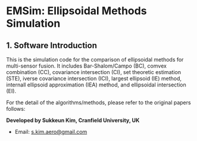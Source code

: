 # EMSim: Ellipsoidal Methods Simulation
## 1. Software Introduction
This is the simulation code for the comparison of ellipsoidal methods for multi-sensor fusion. It includes Bar-Shalom/Campo (BC), comvex combination (CC), covariance intersection (CI), set theoretic estimation (STE), iverse covariance intersection (ICI), largest ellipsoid (IE) method, internall ellipsoid approximation (IEA) method, and ellipsoidal intersection (EI).

For the detail of the algorithms/methods, please refer to the original papers follows:

**Developed by Sukkeun Kim, Cranfield University, UK**
* Email: <s.kim.aero@gmail.com>
